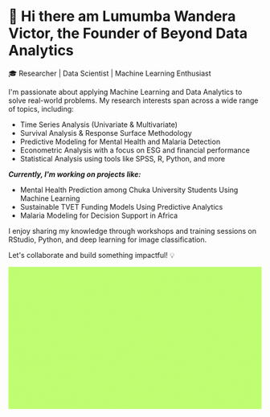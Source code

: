 # **👋 Hi there am Lumumba Wandera Victor, the Founder of Beyond Data Analytics**

🎓 Researcher | Data Scientist | Machine Learning Enthusiast

I'm passionate about applying Machine Learning and Data Analytics to solve real-world problems. My research interests span across a wide range of topics, including:

- Time Series Analysis (Univariate & Multivariate)
- Survival Analysis & Response Surface Methodology
- Predictive Modeling for Mental Health and Malaria Detection
- Econometric Analysis with a focus on ESG and financial performance
- Statistical Analysis using tools like SPSS, R, Python, and more

***Currently, I'm working on projects like:***

- Mental Health Prediction among Chuka University Students Using Machine Learning
- Sustainable TVET Funding Models Using Predictive Analytics
- Malaria Modeling for Decision Support in Africa

I enjoy sharing my knowledge through workshops and training sessions on RStudio, Python, and deep learning for image classification.

Let's collaborate and build something impactful! 💡

![MY GIF](https://github.com/Lumumba1992/GIF-FILES/blob/main/MY%20GIF.gif)

